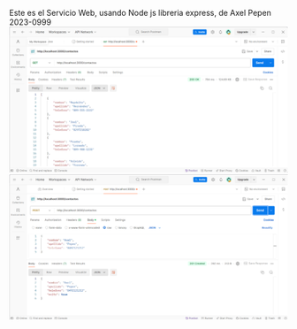 Este es el Servicio Web, usando Node js libreria express, de Axel Pepen 2023-0999
![Mi captura de pantalla 1](img/Get.png)
![Mi captura de pantalla 2](img/Post.png)
